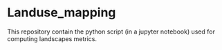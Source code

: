 # Landuse_mapping

This repository contain the python script (in a jupyter notebook) used for computing landscapes metrics.
